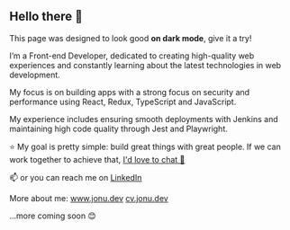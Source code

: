 <h2>Hello there 👋</h2>

This page was designed to look good **on dark mode**, give it a try!

I’m a Front-end Developer, dedicated to creating high-quality web experiences and constantly learning about the latest technologies in web development.

My focus is on building apps with a strong focus on security and performance using React, Redux, TypeScript and JavaScript.

My experience includes ensuring smooth deployments with Jenkins and maintaining high code quality through Jest and Playwright.

⭐ My goal is pretty simple: build great things with great people. If we can work together to achieve that, <a href="mailto:ilie.ionut29@yahoo.com">I'd love to chat 👋 </a>

📫 or you can reach me on <a href="https://www.linkedin.com/in/ilieionut/" target="_blank">LinkedIn</a>

More about me:
<a href="https://www.jonu.dev" target="_blank">www.jonu.dev</a>
<a href="https://cv,jonu.dev" target="_blank">cv.jonu.dev</a>


...more coming soon 😊
